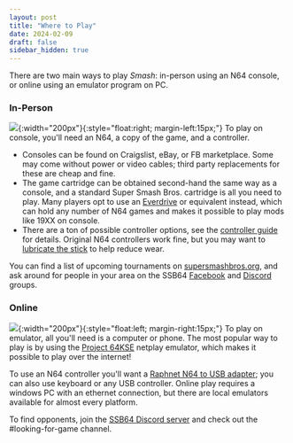 ```yaml
---
layout: post
title: "Where to Play"
date: 2024-02-09
draft: false
sidebar_hidden: true
---
```

There are two main ways to play *Smash*: in-person using an N64 console, or online using an emulator program on PC.

### In-Person


![](/guides/img/N64-Console-Set.png){:width="200px"}{:style="float:right; margin-left:15px;"}
To play on console, you'll need an N64, a copy of the game, and a controller.
- Consoles can be found on Craigslist, eBay, or FB marketplace. Some may come without power or video cables; third party replacements for these are cheap and fine.
- The game cartridge can be obtained second-hand the same way as a console, and a standard Super Smash Bros. cartridge is all you need to play. Many players opt to use an [Everdrive]() or equivalent instead, which can hold any number of N64 games and makes it possible to play mods like 19XX on console.
- There are a ton of possible controller options, see the [controller guide]() for details. Original N64 controllers work fine, but you may want to [lubricate the stick](/guides/controllers.html#lubricants) to help reduce wear.

You can find a list of upcoming tournaments on [supersmashbros.org](https://supersmashbros.org/), and ask around for people in your area on the SSB64 [Facebook](https://www.facebook.com/groups/Smash64Community/) and [Discord](https://discord.gg/ssb64) groups.

### Online

![](/guides/img/Project64-window.png){:width="200px"}{:style="float:left; margin-right:15px;"}
To play on emulator, all you'll need is a computer or phone. The most popular way to play is by using the [Project 64KSE](https://smash64.online/) netplay emulator, which makes it possible to play over the internet!

To use an N64 controller you'll want a [Raphnet N64 to USB adapter](https://www.raphnet-tech.com/products/dual_n64_to_usb_adapter/index.php); you can also use keyboard or any USB controller. Online play requires a windows PC with an ethernet connection, but there are local emulators available for almost every platform.

To find opponents, join the [SSB64 Discord server](https://discord.gg/ssb64) and check out the #looking-for-game channel.
